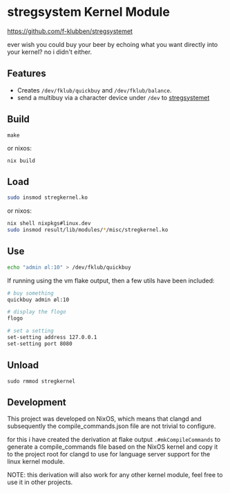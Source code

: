 
# stregsystem Kernel Module
https://github.com/f-klubben/stregsystemet

ever wish you could buy your beer by echoing what you want directly into your kernel? no i didn't either.

## Features
- Creates `/dev/fklub/quickbuy` and `/dev/fklub/balance`.
- send a multibuy via a character device under `/dev` to [stregsystemet](https://github.com/f-klubben/stregsystemet)

## Build
`make`

or nixos:

`nix build`

## Load
```sh
sudo insmod stregkernel.ko
```
or nixos:
```sh
nix shell nixpkgs#linux.dev
sudo insmod result/lib/modules/*/misc/stregkernel.ko
```

## Use
```sh
echo "admin øl:10" > /dev/fklub/quickbuy
```

If running using the vm flake output, then a few utils have been included:
```sh
# buy something
quickbuy admin øl:10

# display the flogo
flogo

# set a setting
set-setting address 127.0.0.1
set-setting port 8080
```

## Unload
`sudo rmmod stregkernel`

## Development
This project was developed on NixOS, which means that clangd and subsequently the compile_commands.json file are not trivial to configure.

for this i have created the derivation at flake output `.#mkCompileCommands` to generate a compile_commands file based on the NixOS kernel and copy it to the project root for clangd to use for language server support for the linux kernel module.

NOTE: this derivation will also work for any other kernel module, feel free to use it in other projects.
